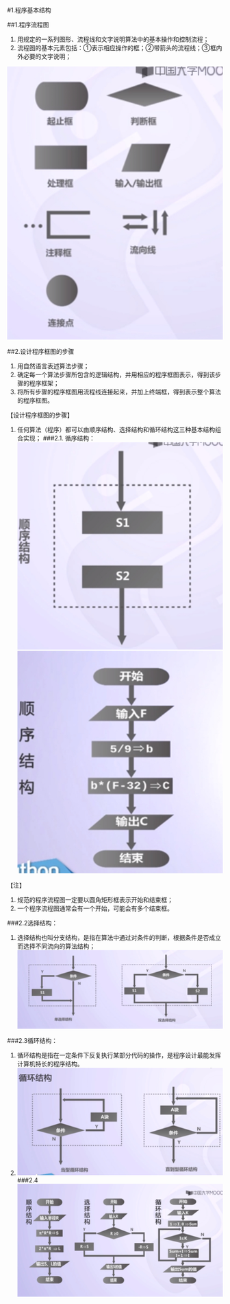 #1.程序基本结构

##1.程序流程图
1. 用规定的一系列图形、流程线和文字说明算法中的基本操作和控制流程；
2. 流程图的基本元素包括：①表示相应操作的框；②带箭头的流程线；③框内外必要的文字说明；

![image](images/420_1.png)

##2.设计程序框图的步骤

1. 用自然语言表述算法步骤；
2. 确定每一个算法步骤所包含的逻辑结构，并用相应的程序框图表示，得到该步骤的程序框架；
3. 将所有步骤的程序框图用流程线连接起来，并加上终端框，得到表示整个算法的程序框图。

【设计程序框图的步骤】

1. 任何算法（程序）都可以由顺序结构、选择结构和循环结构这三种基本结构组合实现；
###2.1. 循序结构：
![image](images/420_2.png)
![image](images/420_3.png)

【注】
1. 规范的程序流程图一定要以圆角矩形框表示开始和结束框；
2. 一个程序流程图通常会有一个开始，可能会有多个结束框。

###2.2选择结构：
1. 选择结构也叫分支结构，是指在算法中通过对条件的判断，根据条件是否成立而选择不同流向的算法结构；
![image](images/420_4.png)

###2.3循环结构：
1. 循环结构是指在一定条件下反复执行某部分代码的操作，是程序设计最能发挥计算机特长的程序结构。
2. ![image](images/420_5.png)
###2.4
![image](images/420_6.png)